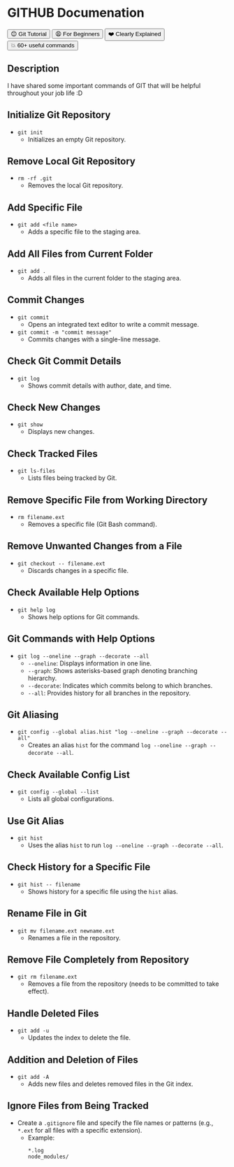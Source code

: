 

# GITHUB Documenation
<p align="center">
 
  <button class="button">:blush:  Git Tutorial</button>
  <button>:weary:  For Beginners</button>
  <button>:heart:  Clearly Explained</button>
  <button>:boom:  60+ useful commands</button> 
</p>

## Description
I have shared some important commands of GIT that will be helpful throughout your job life :D

## Initialize Git Repository
- `git init`
  - Initializes an empty Git repository.

## Remove Local Git Repository
- `rm -rf .git`
  - Removes the local Git repository.

## Add Specific File
- `git add <file name>`
  - Adds a specific file to the staging area.

## Add All Files from Current Folder
- `git add .`
  - Adds all files in the current folder to the staging area.

## Commit Changes
- `git commit`
  - Opens an integrated text editor to write a commit message.
- `git commit -m "commit message"`
  - Commits changes with a single-line message.

## Check Git Commit Details
- `git log`
  - Shows commit details with author, date, and time.

## Check New Changes
- `git show`
  - Displays new changes.

## Check Tracked Files
- `git ls-files`
  - Lists files being tracked by Git.

## Remove Specific File from Working Directory
- `rm filename.ext`
  - Removes a specific file (Git Bash command).

## Remove Unwanted Changes from a File
- `git checkout -- filename.ext`
  - Discards changes in a specific file.

## Check Available Help Options
- `git help log`
  - Shows help options for Git commands.

## Git Commands with Help Options
- `git log --oneline --graph --decorate --all`
  - `--oneline`: Displays information in one line.
  - `--graph`: Shows asterisks-based graph denoting branching hierarchy.
  - `--decorate`: Indicates which commits belong to which branches.
  - `--all`: Provides history for all branches in the repository.

## Git Aliasing
- `git config --global alias.hist "log --oneline --graph --decorate --all"`
  - Creates an alias `hist` for the command `log --oneline --graph --decorate --all`.

## Check Available Config List
- `git config --global --list`
  - Lists all global configurations.

## Use Git Alias
- `git hist`
  - Uses the alias `hist` to run `log --oneline --graph --decorate --all`.

## Check History for a Specific File
- `git hist -- filename`
  - Shows history for a specific file using the `hist` alias.

## Rename File in Git
- `git mv filename.ext newname.ext`
  - Renames a file in the repository.

## Remove File Completely from Repository
- `git rm filename.ext`
  - Removes a file from the repository (needs to be committed to take effect).

## Handle Deleted Files
- `git add -u`
  - Updates the index to delete the file.

## Addition and Deletion of Files
- `git add -A`
  - Adds new files and deletes removed files in the Git index.

## Ignore Files from Being Tracked
- Create a `.gitignore` file and specify the file names or patterns (e.g., `*.ext` for all files with a specific extension).
  - Example:
    ```
    *.log
    node_modules/
